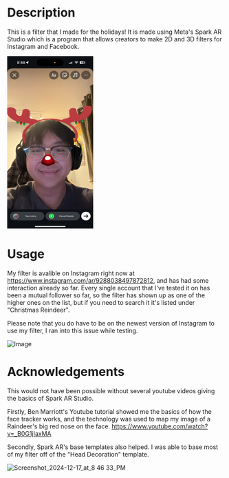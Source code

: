 
# Description
This is a filter that I made for the holidays! It is made using Meta's Spark AR Studio which is a program that allows creators to make 2D and 3D filters for Instagram and Facebook.

<img src="images/IMG_9252.png" width = 200 height = 400>

# Usage
My filter is avalible on Instagram right now at https://www.instagram.com/ar/9288038497872812, and has had some interaction already so far. Every single account that I've tested it on has been a mutual follower so far, so the filter has shown up as one of the higher ones on the list, but if you need to search it it's listed under "Christmas Reindeer".

Please note that you do have to be on the newest version of Instagram to use my filter, I ran into this issue while testing.


![Image](https://github.com/user-attachments/assets/b798a7c9-7f1f-4958-9ae2-e88d3a02c9ff)



# Acknowledgements
This would not have been possible without several youtube videos giving the basics of Spark AR Studio. 

Firstly, Ben Marriott's Youtube tutorial showed me the basics of how the face tracker works, and the technology was used to map my image of a Raindeer's big red nose on the face.
https://www.youtube.com/watch?v=_B0G1jIaxMA

Secondly, Spark AR's base templates also helped. I was able to base most of my filter off of the "Head Decoration" template. 

<img width="1072" alt="Screenshot_2024-12-17_at_8 46 33_PM" src="https://github.com/user-attachments/assets/f9c97580-f1b4-4df1-8ff9-4f4941ed5784" />

